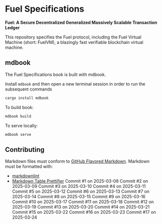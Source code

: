 # Fuel Specifications

<!-- markdownlint-disable-next-line MD036 -->
**Fuel: A Secure Decentralized Generalized Massively Scalable Transaction Ledger**

This repository specifies the Fuel protocol, including the Fuel Virtual Machine (short: FuelVM), a blazingly fast verifiable blockchain virtual machine.

## mdbook

The Fuel Specifications book is built with mdbook.

Install `mdbook` and then open a new terminal session in order to run the subsequent commands

```sh
cargo install mdbook
```

To build book:

```sh
mdbook build
```

To serve locally:

```sh
mdbook serve
```

## Contributing

Markdown files must conform to [GitHub Flavored Markdown](https://github.github.com/gfm/). Markdown must be formatted with:

- [markdownlint](https://github.com/DavidAnson/markdownlint)
- [Markdown Table Prettifier](https://github.com/darkriszty/MarkdownTablePrettify-VSCodeExt)
Commit #1 on 2025-03-08
Commit #2 on 2025-03-09
Commit #3 on 2025-03-10
Commit #4 on 2025-03-11
Commit #5 on 2025-03-12
Commit #6 on 2025-03-13
Commit #7 on 2025-03-14
Commit #8 on 2025-03-15
Commit #9 on 2025-03-16
Commit #10 on 2025-03-17
Commit #11 on 2025-03-18
Commit #12 on 2025-03-19
Commit #13 on 2025-03-20
Commit #14 on 2025-03-21
Commit #15 on 2025-03-22
Commit #16 on 2025-03-23
Commit #17 on 2025-03-24
